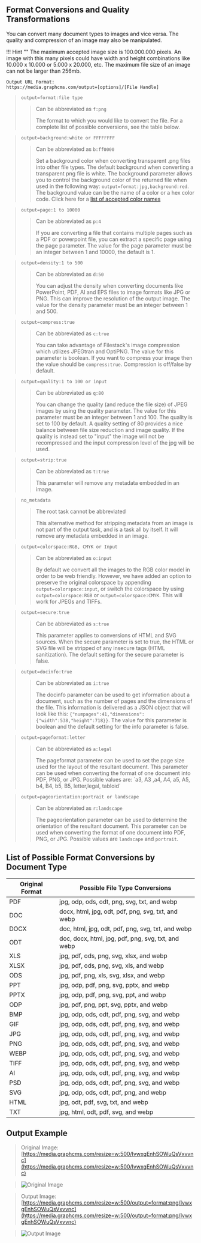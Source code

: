## Format Conversions and Quality Transformations

You can convert many document types to images and vice versa. The quality and compression of an image may also be manipulated.

!!! Hint ""
    The maximum accepted image size is 100.000.000 pixels. An image with this many pixels could have width and height combinations like 10.000 x 10.000 or 5.000 x 20.000, etc. The maximum file size of an image can not be larger than 256mb.

```
Output URL Format:
https://media.graphcms.com/output=[options]/[File Handle]
```
<!-- -->
> `output=format:file type`
> 
> > Can be abbreviated as `f:png`
> > 
> > The format to which you would like to convert the file.
For a complete list of possible conversions, see the table below.

<!-- -->
> `output=background:white or FFFFFFFF`
> 
> > Can be abbreviated as `b:ff0000`
> > 
> > Set a background color when converting transparent .png files into other file types. The default background when converting a transparent png file is white. The background parameter allows you to control the background color of the returned file when used in the following way: `output=format:jpg,background:red`. The background value can be the name of a color or a hex color code. Click here for a [list of accepted color names](https://www.filestack.com/docs/image-transformations/colors)

<!-- -->
> `output=page:1 to 10000`
> 
> > Can be abbreviated as `p:4`
> > 
> > If you are converting a file that contains multiple pages such as a PDF or powerpoint file, you can extract a specific page using the page parameter. The value for the page parameter must be an integer between 1 and 10000, the default is 1.

<!-- -->
> `output=density:1 to 500`
> 
> > Can be abbreviated as `d:50`
> > 
> > You can adjust the density when converting documents like PowerPoint, PDF, AI and EPS files to image formats like JPG or PNG. This can improve the resolution of the output image. The value for the density parameter must be an integer between 1 and 500.

<!-- -->
> `output=compress:true`
> 
> > Can be abbreviated as `c:true`
> > 
> > You can take advantage of Filestack's image compression which utilizes JPEGtran and OptiPNG. The value for this parameter is boolean. If you want to compress your image then the value should be `compress:true`. Compression is off/false by default.

<!-- -->
> `output=quality:1 to 100 or input`
> 
> > Can be abbreviated as `q:80`
> > 
> > You can change the quality (and reduce the file size) of JPEG images by using the quality parameter. The value for this parameter must be an integer between 1 and 100. The quality is set to 100 by default. A quality setting of 80 provides a nice balance between file size reduction and image quality. If the quality is instead set to "input" the image will not be recompressed and the input compression level of the jpg will be used.

<!-- -->
> `output=strip:true`
> 
> > Can be abbreviated as `t:true`
> > 
> > This parameter will remove any metadata embedded in an image.

<!-- -->
> `no_metadata`
> 
> > The root task cannot be abbreviated
> > 
> > This alternative method for stripping metadata from an image is not part of the output task, and is a task all by itself. It will remove any metadata embedded in an image.

<!-- -->
> `output=colorspace:RGB, CMYK or Input`
> 
> > Can be abbreviated as `o:input`
> > 
> > By default we convert all the images to the RGB color model in order to be web friendly. However, we have added an option to preserve the original colorspace by appending `output=colorspace:input`, or switch the colorspace by using `output=colorspace:RGB` or `output=colorspace:CMYK`. This will work for JPEGs and TIFFs.

<!-- -->
> `output=secure:true`
> 
> > Can be abbreviated as `s:true`
> > 
> > This parameter applies to conversions of HTML and SVG sources. When the secure parameter is set to true, the HTML or SVG file will be stripped of any insecure tags (HTML sanitization). The default setting for the secure parameter is false.

<!-- -->
> `output=docinfo:true`
> 
> > Can be abbreviated as `i:true`
> > 
> > The docinfo parameter can be used to get information about a document, such as the number of pages and the dimensions of the file. This information is delivered as a JSON object that will look like this: `{"numpages":41,"dimensions":{"width":538,"height":718}}`. The value for this parameter is boolean and the default setting for the info parameter is false.

<!-- -->
> `output=pageformat:letter`
> 
> > Can be abbreviated as `a:legal`
> > 
> > The pageformat parameter can be used to set the page size used for the layout of the resultant document. This parameter can be used when converting the format of one document into PDF, PNG, or JPG. Possible values are: `a3, A3 ,a4, A4, a5, A5, b4, B4, b5, B5, letter,legal, tabloid´


<!-- -->
> `output=pageorientation:portrait or landscape`
> 
> > Can be abbreviated as `r:landscape`
> > 
> > The pageorientation parameter can be used to determine the orientation of the resultant document. This parameter can be used when converting the format of one document into PDF, PNG, or JPG. Possible values are `landscape` and `portrait`.

## List of Possible Format Conversions by Document Type

| Original Format | Possible File Type Conversions |
| --------------- | ------------------------------ |
|PDF              | jpg, odp, ods, odt, png, svg, txt, and webp |
|DOC	          |docx, html, jpg, odt, pdf, png, svg, txt, and webp |
|DOCX	          |doc, html, jpg, odt, pdf, png, svg, txt, and webp|
|ODT	          |doc, docx, html, jpg, pdf, png, svg, txt, and webp|
|XLS	          |jpg, pdf, ods, png, svg, xlsx, and webp|
|XLSX	          |jpg, pdf, ods, png, svg, xls, and webp|
|ODS	          |jpg, pdf, png, xls, svg, xlsx, and webp|
|PPT	          |jpg, odp, pdf, png, svg, pptx, and webp|
|PPTX	          |jpg, odp, pdf, png, svg, ppt, and webp|
|ODP	          |jpg, pdf, png, ppt, svg, pptx, and webp|
|BMP	          |jpg, odp, ods, odt, pdf, png, svg, and webp|
|GIF	          |jpg, odp, ods, odt, pdf, png, svg, and webp|
|JPG	          |jpg, odp, ods, odt, pdf, png, svg, and webp|
|PNG	          |jpg, odp, ods, odt, pdf, png, svg, and webp|
|WEBP	          |jpg, odp, ods, odt, pdf, png, svg, and webp|
|TIFF	          |jpg, odp, ods, odt, pdf, png, svg, and webp|
|AI	              |jpg, odp, ods, odt, pdf, png, svg, and webp|
|PSD	          |jpg, odp, ods, odt, pdf, png, svg, and webp|
|SVG	          |jpg, odp, ods, odt, pdf, png, and webp|
|HTML	          |jpg, odt, pdf, svg, txt, and webp|
|TXT	          |jpg, html, odt, pdf, svg, and webp|


## Output Example

>Original Image: [https://media.graphcms.com/resize=w:500/IvwxgEnhSOWuQsVxvvnc](https://media.graphcms.com/resize=w:500/IvwxgEnhSOWuQsVxvvnc)

>![Original Image](https://media.graphcms.com/resize=w:500/IvwxgEnhSOWuQsVxvvnc)

>Output Image: [https://media.graphcms.com/resize=w:500/output=format:png/IvwxgEnhSOWuQsVxvvnc](https://media.graphcms.com/resize=w:500/output=format:png/IvwxgEnhSOWuQsVxvvnc)

>![Output Image](https://media.graphcms.com/resize=w:500/output=format:png/IvwxgEnhSOWuQsVxvvnc)